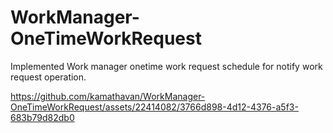 # WorkManager-OneTimeWorkRequest
Implemented Work manager onetime work request schedule for notify work request operation.

https://github.com/kamathavan/WorkManager-OneTimeWorkRequest/assets/22414082/3766d898-4d12-4376-a5f3-683b79d82db0

